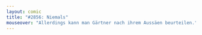 ```yaml
---
layout: comic
title: "#2856: Niemals"
mouseover: "Allerdings kann man Gärtner nach ihrem Aussäen beurteilen."
---
```

